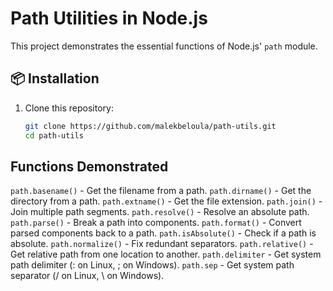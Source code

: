 # Path Utilities in Node.js

This project demonstrates the essential functions of Node.js' `path` module.

## 📦 Installation
1. Clone this repository:
   ```sh
   git clone https://github.com/malekbeloula/path-utils.git
   cd path-utils
## Functions Demonstrated
```path.basename()``` - Get the filename from a path.
```path.dirname()``` - Get the directory from a path.
```path.extname()``` - Get the file extension.
```path.join()``` - Join multiple path segments.
```path.resolve()``` - Resolve an absolute path.
```path.parse()``` - Break a path into components.
```path.format()``` - Convert parsed components back to a path.
```path.isAbsolute()``` - Check if a path is absolute.
```path.normalize()``` - Fix redundant separators.
```path.relative()``` - Get relative path from one location to another.
```path.delimiter``` - Get system path delimiter (: on Linux, ; on Windows).
```path.sep``` - Get system path separator (/ on Linux, \ on Windows).

